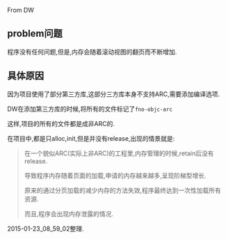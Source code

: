 From DW

## problem问题

程序没有任何问题,但是,内存会随着滚动视图的翻页而不断增加.

## 具体原因

因为项目使用了部分第三方库,这部分三方库本身不支持ARC,需要添加编译选项.

DW在添加第三方库的时候,将所有的文件标记了`fno-objc-arc`

这样,项目的所有的文件都是成非ARC的.

在项目中,都是只alloc,init,但是并没有release,出现的情景就是:

> 在一个貌似ARC(实际上非ARC)的工程里,内存管理的时候,retain后没有release.
> 
> 导致程序内存随着页面的加载,申请的内存越来越多,呈现阶梯型增长.
> 
> 原来的通过分页加载的减少内存的方法失效,程序最终达到一次性加载所有资源.
> 
> 而且,程序会出现内存泄露的情况.


2015-01-23_08_59_02整理.
